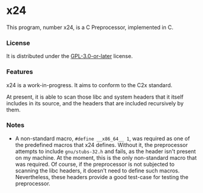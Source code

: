 # x24
This program, number x24, is a C Preprocessor, implemented in C.

### License
It is distributed under the
[GPL-3.0-or-later](https://spdx.org/licenses/GPL-3.0-or-later.html) license.

### Features
x24 is a work-in-progress. It aims to conform to the C2x standard.

At present, it is able to scan those libc and system headers that it itself
includes in its source, and the headers that are included recursively by them.

### Notes
- A non-standard macro, `#define __x86_64__ 1`, was required as one of the
  predefined macros that x24 defines. Without it, the preprocessor attempts to
  include `gnu/stubs-32.h` and fails, as the header isn't present on my
  machine. At the moment, this is the only non-standard macro that was
  required. Of course, if the preprocessor is not subjected to scanning the
  libc headers, it doesn't need to define such macros. Nevertheless, these
  headers provide a good test-case for testing the preprocessor.
